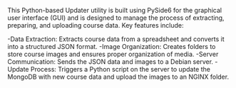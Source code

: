 This Python-based Updater utility is built using PySide6 for the graphical user interface (GUI) and is designed to manage the process of extracting, preparing, and uploading course data. Key features include:

-Data Extraction: Extracts course data from a spreadsheet and converts it into a structured JSON format.
-Image Organization: Creates folders to store course images and ensures proper organization of media.
-Server Communication: Sends the JSON data and images to a Debian server.
-Update Process: Triggers a Python script on the server to update the MongoDB with new course data and upload the images to an NGINX folder.